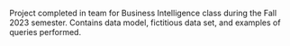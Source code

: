 Project completed in team for Business Intelligence class during the Fall 2023 semester. Contains data model, fictitious data set, and examples of queries performed.
